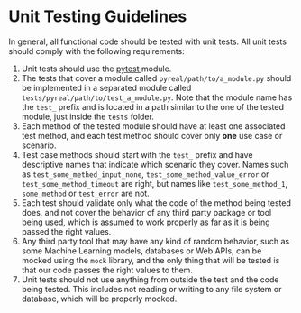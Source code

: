 # Unit Testing Guidelines

In general, all functional code should be tested with unit tests. All unit tests should comply with the following requirements:

1. Unit tests should use the [pytest ](https://docs.pytest.org/en/7.1.x/)module.
2. The tests that cover a module called `pyreal/path/to/a_module.py` should be implemented in a separated module called `tests/pyreal/path/to/test_a_module.py`. Note that the module name has the `test_` prefix and is located in a path similar to the one of the tested module, just inside the `tests` folder.
3. Each method of the tested module should have at least one associated test method, and each test method should cover only **one** use case or scenario.
4. Test case methods should start with the `test_` prefix and have descriptive names that indicate which scenario they cover. Names such as `test_some_methed_input_none`, `test_some_method_value_error` or `test_some_method_timeout` are right, but names like `test_some_method_1`, `some_method` or `test_error` are not.
5. Each test should validate only what the code of the method being tested does, and not cover the behavior of any third party package or tool being used, which is assumed to work properly as far as it is being passed the right values.
6. Any third party tool that may have any kind of random behavior, such as some Machine Learning models, databases or Web APIs, can be mocked using the `mock` library, and the only thing that will be tested is that our code passes the right values to them.
7. Unit tests should not use anything from outside the test and the code being tested. This includes not reading or writing to any file system or database, which will be properly mocked.
